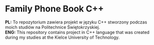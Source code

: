 # Family Phone Book C++
<b>PL:</b> To repozytorium zawiera projekt w języku C++ stworzony podczas moich studiów na Politechnice Świętokrzyskiej.<br/> 
<b>ENG:</b> This repository contains project in C++ language that was created during my studies at the Kielce University of Technology.
